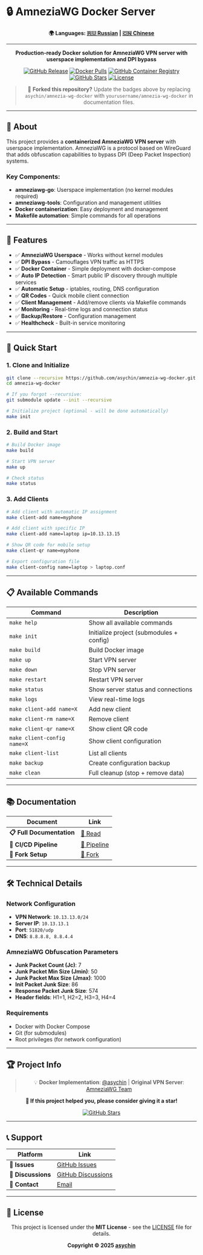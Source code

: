 # 🔒 AmneziaWG Docker Server

<div align="center">

**🌍 Languages: [🇷🇺 Russian](docs/ru/README.md) | [🇨🇳 Chinese](docs/zh/README.md)**

---

**Production-ready Docker solution for AmneziaWG VPN server with userspace implementation and DPI bypass**

[![GitHub Release](https://img.shields.io/github/v/release/asychin/amnezia-wg-docker?style=flat-square&logo=github)](https://github.com/asychin/amnezia-wg-docker/releases)
[![Docker Pulls](https://img.shields.io/docker/pulls/asychin/amnezia-wg-docker?style=flat-square&logo=docker)](https://hub.docker.com/r/asychin/amnezia-wg-docker)
[![GitHub Container Registry](https://img.shields.io/badge/ghcr.io-asychin%2Famnezia--wg--docker-blue?style=flat-square&logo=docker)](https://ghcr.io/asychin/amnezia-wg-docker)
[![GitHub Stars](https://img.shields.io/github/stars/asychin/amnezia-wg-docker?style=flat-square&logo=github)](https://github.com/asychin/amnezia-wg-docker/stargazers)
[![License](https://img.shields.io/badge/license-MIT-blue?style=flat-square)](LICENSE)

> 🍴 **Forked this repository?** Update the badges above by replacing `asychin/amnezia-wg-docker` with `yourusername/amnezia-wg-docker` in documentation files.

</div>

---

## 📖 About

This project provides a **containerized AmneziaWG VPN server** with userspace implementation. AmneziaWG is a protocol based on WireGuard that adds obfuscation capabilities to bypass DPI (Deep Packet Inspection) systems.

### Key Components:

- **amneziawg-go**: Userspace implementation (no kernel modules required)
- **amneziawg-tools**: Configuration and management utilities
- **Docker containerization**: Easy deployment and management
- **Makefile automation**: Simple commands for all operations

---

## 🌟 Features

- ✅ **AmneziaWG Userspace** - Works without kernel modules
- ✅ **DPI Bypass** - Camouflages VPN traffic as HTTPS
- ✅ **Docker Container** - Simple deployment with docker-compose
- ✅ **Auto IP Detection** - Smart public IP discovery through multiple services
- ✅ **Automatic Setup** - iptables, routing, DNS configuration
- ✅ **QR Codes** - Quick mobile client connection
- ✅ **Client Management** - Add/remove clients via Makefile commands
- ✅ **Monitoring** - Real-time logs and connection status
- ✅ **Backup/Restore** - Configuration management
- ✅ **Healthcheck** - Built-in service monitoring

---

## 🚀 Quick Start

### 1. Clone and Initialize

```bash
git clone --recursive https://github.com/asychin/amnezia-wg-docker.git
cd amnezia-wg-docker

# If you forgot --recursive:
git submodule update --init --recursive

# Initialize project (optional - will be done automatically)
make init
```

### 2. Build and Start

```bash
# Build Docker image
make build

# Start VPN server
make up

# Check status
make status
```

### 3. Add Clients

```bash
# Add client with automatic IP assignment
make client-add name=myphone

# Add client with specific IP
make client-add name=laptop ip=10.13.13.15

# Show QR code for mobile setup
make client-qr name=myphone

# Export configuration file
make client-config name=laptop > laptop.conf
```

---

## 📋 Available Commands

| Command                     | Description                              |
| --------------------------- | ---------------------------------------- |
| `make help`                 | Show all available commands              |
| `make init`                 | Initialize project (submodules + config) |
| `make build`                | Build Docker image                       |
| `make up`                   | Start VPN server                         |
| `make down`                 | Stop VPN server                          |
| `make restart`              | Restart VPN server                       |
| `make status`               | Show server status and connections       |
| `make logs`                 | View real-time logs                      |
| `make client-add name=X`    | Add new client                           |
| `make client-rm name=X`     | Remove client                            |
| `make client-qr name=X`     | Show client QR code                      |
| `make client-config name=X` | Show client configuration                |
| `make client-list`          | List all clients                         |
| `make backup`               | Create configuration backup              |
| `make clean`                | Full cleanup (stop + remove data)        |

---

## 📚 Documentation

| Document                  | Link                               |
| ------------------------- | ---------------------------------- |
| **📋 Full Documentation** | [📖 Read](docs/en/README.md)       |
| **🔄 CI/CD Pipeline**     | [🔄 Pipeline](docs/en/pipeline.md) |
| **🍴 Fork Setup**         | [🍴 Fork](docs/en/fork-setup.md)   |

---

## 🛠️ Technical Details

### Network Configuration

- **VPN Network**: `10.13.13.0/24`
- **Server IP**: `10.13.13.1`
- **Port**: `51820/udp`
- **DNS**: `8.8.8.8, 8.8.4.4`

### AmneziaWG Obfuscation Parameters

- **Junk Packet Count (Jc)**: 7
- **Junk Packet Min Size (Jmin)**: 50
- **Junk Packet Max Size (Jmax)**: 1000
- **Init Packet Junk Size**: 86
- **Response Packet Junk Size**: 574
- **Header fields**: H1=1, H2=2, H3=3, H4=4

### Requirements

- Docker with Docker Compose
- Git (for submodules)
- Root privileges (for network configuration)

---

## 🏆 Project Info

<div align="center">

> 💡 **Docker Implementation**: [@asychin](https://github.com/asychin) | **Original VPN Server**: [AmneziaWG Team](https://github.com/amnezia-vpn)

**🌟 If this project helped you, please consider giving it a star!**

[![GitHub Stars](https://img.shields.io/github/stars/asychin/amnezia-wg-docker?style=for-the-badge&logo=github)](https://github.com/asychin/amnezia-wg-docker/stargazers)

</div>

---

## 📞 Support

<div align="center">

| Platform           | Link                                                                           |
| ------------------ | ------------------------------------------------------------------------------ |
| 🐛 **Issues**      | [GitHub Issues](https://github.com/asychin/amnezia-wg-docker/issues)           |
| 💬 **Discussions** | [GitHub Discussions](https://github.com/asychin/amnezia-wg-docker/discussions) |
| 📧 **Contact**     | [Email](mailto:asychin@users.noreply.github.com)                               |

</div>

---

## 📄 License

<div align="center">

This project is licensed under the **MIT License** - see the [LICENSE](LICENSE) file for details.

**Copyright © 2025 [asychin](https://github.com/asychin)**

</div>
